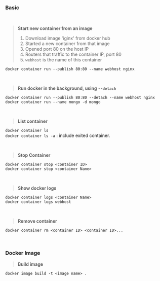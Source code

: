 ### Basic

<br>

> **Start new container from an image** 
> 1. Download image 'iginx' from docker hub
> 2. Started a new container from that image
> 3. Opened port 80 on the host IP
> 4. Routers that traffic to the container IP, port 80
> 5. `webhost` is the name of this container

`docker container run --publish 80:80 --name webhost nginx`

<br>

> **Run docker in the background, using `--detach`**
> 

`docker container run --publish 80:80 --detach --name webhost nginx ` <br>
`docker container run --name mongo -d mongo`

<br>

> **List container**
> 
`docker container ls` <br>
`docker container ls -a` : include exited container.

<br>

> **Stop Container**
> 
`docker container stop <container ID>` <br>
`docker container stop <container Name>`

<br>


> **Show docker logs**
> 
`docker container logs <container Name>` <br>
`docker container logs webhost`

<br>

> **Remove container**
> 
`docker container rm <container ID> <container ID>...`

<br>


### Docker Image

> **Build image**
> 

`docker image build -t <image name> .`

<br>


